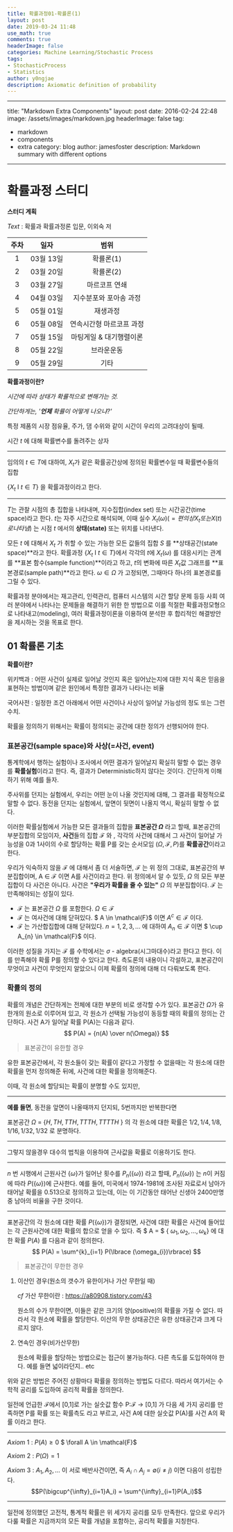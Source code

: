 ```yaml
---
title: 확률과정01-확률론(1)
layout: post
date: 2019-03-24 11:48
use_math: true
comments: true
headerImage: false
categories: Machine Learning/Stochastic Process
tags:
- StochasticProcess
- Statistics
author: y0ngjae
description: Axiomatic definition of probability
---
```


---
title: "Markdown Extra Components"
layout: post
date: 2016-02-24 22:48
image: /assets/images/markdown.jpg
headerImage: false
tag:
- markdown
- components
- extra
category: blog
author: jamesfoster
description: Markdown summary with different options
---

# 확률과정 스터디

**스터디 계획**

*Text* : 확률과 확률과정론 입문, 이외숙 저

| 주차 |   일자    |           범위           |
| :--: | :-------: | :----------------------: |
|  1   | 03월 13일 |        확률론(1)         |
|  2   | 03월 20일 |        확률론(2)         |
|  3   | 03월 27일 |      마르코프 연쇄       |
|  4   | 04월 03일 |  지수분포와 포아송 과정  |
|  5   | 05월 01일 |         재생과정         |
|  6   | 05월 08일 | 연속시간형 마르코프 과정 |
|  7   | 05월 15일 | 마팅게일 & 대기행렬이론  |
|  8   | 05월 22일 |        브라운운동        |
|  9   | 05월 29일 |           기타           |

**확률과정이란?**

*시간에 따라 상태가 확률적으로 변해가는 것.*

*간단하게는, '**언제** 확률이 어떻게 나오냐?'*

특정 제품의 시장 점유율, 주가, 댐 수위와 같이 시간이 우리의 고려대상이 될때.

시간 *t* 에 대해 확률변수를 돌려주는 상자

---

임의의 $t \in T$에 대하여, $X_t$가 같은 확률공간상에 정의된 확률변수일 때 확률변수들의 집합

{$X_t$ I $t \in T$} 을 확률과정이라고 한다.

---

$T$는 관찰 시점의 총 집합을 나타내며, 지수집합(index set) 또는 시간공간(time space)라고 한다. $t$는 자주 시간으로 해석되며, 이때 실수 $X_t(\omega) (= 편의상 X_t 또는 X(t)로 나타냄)$ 는 시점 $t$ 에서의 **상태(state)** 또는 위치를 나타낸다.

모든 $t$ 에 대해서 $X_t$ 가 취할 수 있는 가능한 모든 값들의 집합 $S$ 를 **상태공간(state space)**라고 한다. 확률과정 {$X_t$ I $t \in T$}에서 각각의 $t$에  $X_t(\omega)$ 를 대응시키는 관계를 **표본 함수(sample function)**이라고 하고, $t$의 변화에 따른 $X_t$값 그래프를 **표본경로(sample path)**라고 한다. $\omega \in \Omega$ 가 고정되면, 그때마다 하나의 표본경로를 그릴 수 있다.

확률과정 분야에서는 재고관리, 인력관리, 컴퓨터 시스템의 시간 할당 문제 등등 사회 여러 분야에서 나타나는 문제들을 해결하기 위한 한 방법으로 이를 적절한 확률과정모형으로 나타내고(modeling), 여러 확률과정이론을 이용하여 분석한 후 합리적인 해결방안을 제시하는 것을 목표로 한다. 

## 01 확률론 기초

**확률이란?**



위키백과 : 어떤 사건이 실제로 일어날 것인지 혹은 일어났는지에 대한 지식 혹은 믿음을 표현하는 방법이며 같은 원인에서 특정한 결과가 나타나는 비율

국어사전 : 일정한 조건 아래에서 어떤 사건이나 사상이 일어날 가능성의 정도 또는 그런 수치.



확률을 정의하기 위해서는 확률이 정의되는 공간에 대한 정의가 선행되어야 한다.



### 표본공간(sample space)와 사상(=사건, event)

통계학에서 행하는 실험이나 조사에서 어떤 결과가 일어날지 확실히 말할 수 없는 경우를 **확률실험**이라고 한다. 즉, 결과가 Deterministic하지 않다는 것이다. 간단하게 이해하기 위해 예를 들자.

주사위를 던지는 실험에서, 우리는 어떤 눈이 나올 것인지에 대해, 그 결과를 확정적으로 말할 수 없다. 동전을 던지는 실험에서, 앞면이 뒷면이 나올지 역시, 확실히 말할 수 없다.

이러한 확률실험에서 가능한 모든 결과들의 집합을 **표본공간 $\Omega$** 라고 할때, 표본공간의 부분집합의 모임이자, **사건**들의 집합 $\mathcal{F}$ 와 , 각각의 사건에 대해서 그 사건이 일어날 가능성을 0과 1사이의 수로 할당하는 확률 P를 갖는 순서모임 ($\Omega, \mathcal{F}, P$)를 **확률공간**이라고 한다.

우리가 익숙하지 않을 $\mathcal{F}$ 에 대해서 좀 더 서술하면, $\mathcal{F}$ 는 위 정의 그대로, 표본공간의 부분집합이며, A $\in$ $\mathcal{F}$ 이면 A를 사건이라고 한다. 위 정의에서 알 수 있듯, $\Omega$ 의 모든 부분집합이 다 사건은 아니다. 사건은 **"우리가 확률을 줄 수 있는"** $\Omega$ 의 부분집합이다.  $\mathcal{F}$ 는 만족해야되는 성질이 있다.

- $\mathcal{F}$ 는 표본공간 $\Omega$ 를 포함한다. $\Omega \in \mathcal{F}$
- $\mathcal{F}$ 는 여사건에 대해 닫혀있다. $ A \in \mathcal{F}$ 이면 $A^{c} \in \mathcal{F}$ 이다.
- $\mathcal{F}$ 는 가산합집합에 대해 닫혀있다. $n=1,2,3,…$ 에 대하여 $A_{n} \in \mathcal{F}$ 이면 $ \cup A_{n} \in \mathcal{F}$ 이다.

이러한 성질을 가지는 $\mathcal{F}$ 를 수학에서는 $\sigma$ - algebra(시그마대수)라고 한다고 한다. 이를 만족해야 확률 P를 정의할 수 있다고 한다. 측도론의 내용이니 각설하고, 표본공간이 무엇이고 사건이 무엇인지 알았으니 이제 확률의 정의에 대해 더 다뤄보도록 한다.



### 확률의 정의

확률의 개념은 간단하게는 전체에 대한 부분의 비로 생각할 수가 있다. 표본공간 $\Omega$가 유한개의 원소로 이루어져 있고, 각 원소가 선택될 가능성이 동등할 때의 확률의 정의는 간단하다. 사건 A가 일어날 확률 P(A)는 다음과 같다.
$$
P(A) = {n(A) \over n(\Omega)}
$$

> 표본공간이 유한할 경우

유한 표본공간에서, 각 원소들이 갖는 확률이 같다고 가정할 수 없을때는 각 원소에 대한 확률을 먼저 정의해준 뒤에, 사건에 대한 확률을 정의해준다.

이때, 각 원소에 할당되는 확률이 분명할 수도 있지만,

---

**예를 들면**, 동전을 앞면이 나올때까지 던지되, 5번까지만 반복한다면

표본공간 $\Omega$ = {${H, TH, TTH, TTTH, TTTTH}$ } 의 각 원소에 대한 확률은 $1/2 , 1/4, 1/8, 1/16, 1/32, 1/32$ 로 분명하다.

---

그렇지 않을경우 대수의 법칙을 이용하여 근사값을 확률로 이용하기도 한다.

---

$n$ 번 시행에서 근원사건 {$\omega$}가 일어난 횟수를 $P_n(${${\omega}$}) 라고 할때, $P_n(${${\omega}$}) 는 $n$이 커짐에 따라 $P(${$\omega$})에 근사한다. 예를 들어, 미국에서 1974-1981에 조사된 자료로서 남아가 태어날 확률을 0.513으로 정의하고 있는데, 이는 이 기간동안 태어난 신생아 2400만명 중 남아의 비율을 구한 것이다. 

---

표본공간의 각 원소에 대한 확률 $P(${$\omega$})가 결정되면, 사건에 대한 확률은 사건에 들어있는 각 근원사건에 대한 확률의 합으로 얻을 수 있다. 즉 $ A = $ { $\omega_{1}, \omega_{2}, … ,\omega_{k}$} 에 대한 확률 $P(A)$ 를 다음과 같이 정의한다.
$$
P(A) = \sum^{k}_{i=1} P(\lbrace (\omega_{i})\rbrace)
$$

> 표본공간이 무한한 경우

1. 이산인 경우(원소의 갯수가 유한이거나 가산 무한일 때)

   *cf* 가산 무한이란 : https://a80908.tistory.com/43

   원소의 수가 무한이면, 이들은 같은 크기의 양(positive)의 확률을 가질 수 없다. 따라서 각 원소에 확률을 할당한다. 이산의 무한 상태공간은 유한 상태공간과 크게 다르지 않다.

2. 연속인 경우(비가산무한)

   원소에 확률을 할당하는 방법으로는 접근이 불가능하다. 다른 측도를 도입하여야 한다. 예를 들면 넓이라던지.. etc

위와 같은 방법은 주어진 상황마다 확률을 정의하는 방법도 다르다. 따라서 여기서는 수학적 공리를 도입하여 공리적 확률을 정의한다.

일전에 언급한 $\mathcal{F}$에서 [0,1]로 가는 실숫값 함수 P:$\mathcal{F}$ $\rightarrow$ [0,1] 가 다음 세 가지 공리를 만족하면 P를 확률 또는 확률측도 라고 부르고, 사건 A에 대한 실숫값 P(A)를 사건 A의 확률 이라고 한다.

---

*Axiom* 1 : $P(A) \ge 0$  $ \forall A \in \mathcal{F}$

*Axiom* 2 : $P(\Omega) = 1$

*Axiom* 3 : $A_1,A_2,…$ 이 서로 배반사건이면, 즉 $A_i \cap A_j = \emptyset (i\ne j)$ 이면 다음이 성립한다.
$$P(\bigcup^{\infty}_{i=1}A_i) = \sum^{\infty}_{i=1}P(A_i)$$

---

일전에 정의했던 고전적, 통계적 확률은 위 세가지 공리를 모두 만족한다. 앞으로 우리가 다룰 확률은 지금까지의 모든 확률 개념을 포함하는, 공리적 확률을 지칭한다.



